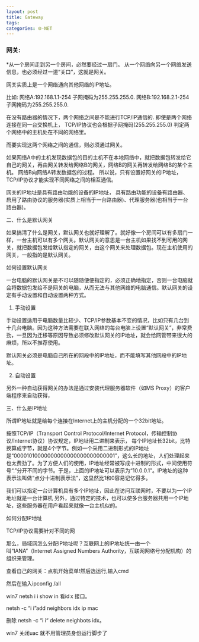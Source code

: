```yaml
---
layout: post
title: Gateway
tags: 
categories: 🌐-NET
---
```


### 网关:
\*从一个房间走到另一个房间，必然要经过一扇门。
从一个网络向另一个网络发送信息，也必须经过一道“关口”，这就是网关。

网关实质上是一个网络通向其他网络的IP地址。

比如:
网络A:192.168.1.1-254    子网掩码为255.255.255.0.
网络B:192.168.2.1-254    子网掩码为255.255.255.0.

在没有路由器的情况下，两个网络之间是不能进行TCP/IP通信的.
即使是两个网络连接在同一台交换机上，
TCP/IP协议也会根据子网掩码(255.255.255.0)
判定两个网络中的主机处在不同的网络里。

而要实现这两个网络之间的通信，则必须通过网关。

如果网络A中的主机发现数据包的目的主机不在本地网络中，就把数据包转发给它自己的网关，再由网关转发给网络B的网关，网络B的网关再转发给网络B的某个主机。
网络B向网络A转发数据包的过程。
所以说，只有设置好网关的IP地址，TCP/IP协议才能实现不同网络之间的相互通信。

网关的IP地址是具有路由功能的设备的IP地址，
具有路由功能的设备有路由器、启用了路由协议的服务器(实质上相当于一台路由器)、代理服务器(也相当于一台路由器)。

二、什么是默认网关

如果搞清了什么是网关，默认网关也就好理解了。就好像一个房间可以有多扇门一样，一台主机可以有多个网关。默认网关的意思是一台主机如果找不到可用的网关，就把数据包发给默认指定的网关，由这个网关来处理数据包。现在主机使用的网关，一般指的是默认网关。

如何设置默认网关

一台电脑的默认网关是不可以随随便便指定的，必须正确地指定，否则一台电脑就会将数据包发给不是网关的电脑，从而无法与其他网络的电脑通信。默认网关的设定有手动设置和自动设置两种方式。

1. 手动设置

手动设置适用于电脑数量比较少、TCP/IP参数基本不变的情况，比如只有几台到十几台电脑。因为这种方法需要在联入网络的每台电脑上设置“默认网关”，非常费劲，一旦因为迁移等原因导致必须修改默认网关的IP地址，就会给网管带来很大的麻烦，所以不推荐使用。

默认网关必须是电脑自己所在的网段中的IP地址，而不能填写其他网段中的IP地址。

2. 自动设置

另外一种自动获得网关的办法是通过安装代理服务器软件（如MS Proxy）的客户端程序来自动获得，

三、什么是IP地址

所谓IP地址就是给每个连接在Internet上的主机分配的一个32bit地址。

按照TCP/IP（Transport Control Protocol/Internet Protocol，传输控制协议/Internet协议）协议规定，IP地址用二进制来表示，
每个IP地址长32bit，比特换算成字节，就是4个字节。例如一个采用二进制形式的IP地址是“00001010000000000000000000000001”，这么长的地址，人们处理起来也太费劲了。为了方便人们的使用，IP地址经常被写成十进制的形式，中间使用符号“.”分开不同的字节。于是，上面的IP地址可以表示为“10.0.0.1”。IP地址的这种表示法叫做“点分十进制表示法”，这显然比1和0容易记忆得多。

我们可以指定一台计算机具有多个IP地址，因此在访问互联网时，不要以为一个IP地址就是一台计算机
另外，通过特定的技术，也可以使多台服务器共用一个IP地址，这些服务器在用户看起来就像一台主机似的。

如何分配IP地址

TCP/IP协议需要针对不同的网

那么，局域网怎么分配IP地址呢？互联网上的IP地址统一由一个叫“IANA”（Internet Assigned Numbers Authority，互联网网络号分配机构）的组织来管理。

查看自己的网关：点机开始菜单!然后选运行,输入cmd

然后在输入ipconfig /all

win7
netsh i i show in 看id x 接口。

netsh -c “i i”add neighbors idx ip mac

删除 netsh -c “i i“ delete neighbots idx。

win7 关闭uac 就不用管理员身份运行脚步了



